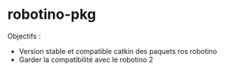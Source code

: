 robotino-pkg
============

Objectifs : 
* Version stable et compatible catkin des paquets ros robotino
* Garder la compatibilité avec le robotino 2

